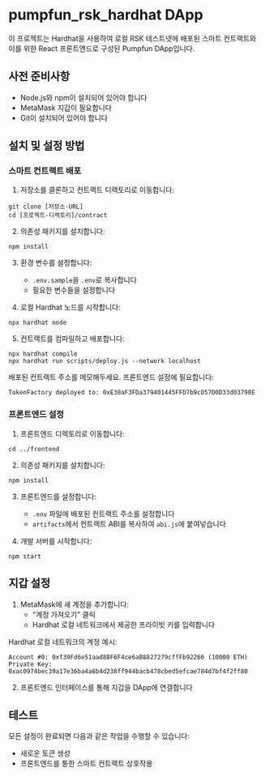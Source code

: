 # pumpfun_rsk_hardhat DApp

이 프로젝트는 Hardhat을 사용하여 로컬 RSK 테스트넷에 배포된 스마트 컨트랙트와 이를 위한 React 프론트엔드로 구성된 Pumpfun DApp입니다.

## 사전 준비사항

- Node.js와 npm이 설치되어 있어야 합니다
- MetaMask 지갑이 필요합니다
- Git이 설치되어 있어야 합니다

## 설치 및 설정 방법

### 스마트 컨트랙트 배포

1. 저장소를 클론하고 컨트랙트 디렉토리로 이동합니다:

```
git clone [저장소-URL]
cd [프로젝트-디렉토리]/contract
```

2. 의존성 패키지를 설치합니다:

```
npm install
```

3. 환경 변수를 설정합니다:
   - `.env.sample`을 `.env`로 복사합니다
   - 필요한 변수들을 설정합니다

4. 로컬 Hardhat 노드를 시작합니다:

```
npx hardhat node
```

5. 컨트랙트를 컴파일하고 배포합니다:

```
npx hardhat compile
npx hardhat run scripts/deploy.js --network localhost
```

배포된 컨트랙트 주소를 메모해두세요. 프론트엔드 설정에 필요합니다:

```
TokenFactory deployed to: 0xE38aF3FDa379401445FFD7b9cD57D0D33d03790E
```

### 프론트엔드 설정

1. 프론트엔드 디렉토리로 이동합니다:

```
cd ../frontend
```

2. 의존성 패키지를 설치합니다:

```
npm install
```

3. 프론트엔드를 설정합니다:
   - `.env` 파일에 배포된 컨트랙트 주소를 설정합니다
   - `artifacts`에서 컨트랙트 ABI를 복사하여 `abi.js`에 붙여넣습니다

4. 개발 서버를 시작합니다:

```
npm start
```

## 지갑 설정

1. MetaMask에 새 계정을 추가합니다:
   - "계정 가져오기" 클릭
   - Hardhat 로컬 네트워크에서 제공한 프라이빗 키를 입력합니다
   
Hardhat 로컬 네트워크의 계정 예시:
```
Account #0: 0xf39Fd6e51aad88F6F4ce6aB8827279cffFb92266 (10000 ETH)
Private Key: 0xac0974bec39a17e36ba4a6b4d238ff944bacb478cbed5efcae784d7bf4f2ff80
```

2. 프론트엔드 인터페이스를 통해 지갑을 DApp에 연결합니다

## 테스트

모든 설정이 완료되면 다음과 같은 작업을 수행할 수 있습니다:
- 새로운 토큰 생성
- 프론트엔드를 통한 스마트 컨트랙트 상호작용

```

